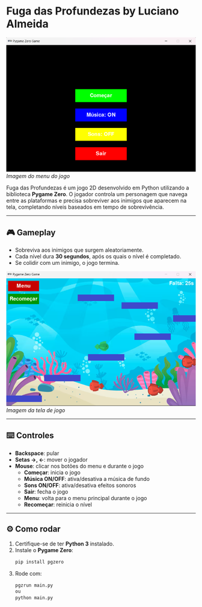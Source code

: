 # Fuga das Profundezas by Luciano Almeida

![Tela Inicial](images/menu.png)  
*Imagem do menu do jogo*

Fuga das Profundezas é um jogo 2D desenvolvido em Python utilizando a biblioteca **Pygame Zero**. O jogador controla um personagem que navega entre as plataformas e precisa sobreviver aos inimigos que aparecem na tela, completando níveis baseados em tempo de sobrevivência.

---

## 🎮 Gameplay

- Sobreviva aos inimigos que surgem aleatoriamente.  
- Cada nível dura **30 segundos**, após os quais o nível é completado.  
- Se colidir com um inimigo, o jogo termina.  

![Gameplay](images/gameplay.png)  
*Imagem da tela de jogo*

---

## ⌨️ Controles

- **Backspace**: pular  
- **Setas →, ←**: mover o jogador  
- **Mouse**: clicar nos botões do menu e durante o jogo  
  - **Começar**: inicia o jogo  
  - **Música ON/OFF**: ativa/desativa a música de fundo  
  - **Sons ON/OFF**: ativa/desativa efeitos sonoros  
  - **Sair**: fecha o jogo  
  - **Menu**: volta para o menu principal durante o jogo  
  - **Recomeçar**: reinicia o nível 

---

## ⚙️ Como rodar

1. Certifique-se de ter **Python 3** instalado.  
2. Instale o **Pygame Zero**:
   ```bash
   pip install pgzero
3. Rode com:
    ```bash
    pgzrun main.py
    ou
    python main.py
